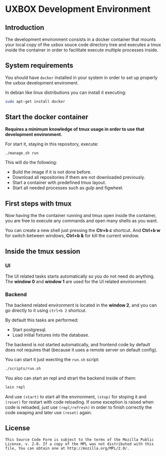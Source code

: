 # UXBOX Development Environment #

## Introduction ##

The development environment consists in a docker container that mounts your local
copy of the uxbox souce code directory tree and executes a tmux inside the container
in order to facilitate execute multiple processes inside.


## System requirements ##

You should have `docker` installed in your system in order to set up properly
the uxbox development enviroment.

In debian like linux distributions you can install it executing:

```bash
sudo apt-get install docker
```


## Start the docker container ##

**Requires a minimum knowledge of tmux usage in order to use that development
environment.**

For start it, staying in this repository, execute:

```bash
./manage.sh run
```

This will do the following:

- Build the image if it is not done before.
- Download all repositories if them are not downloaded previously.
- Start a container with predefined tmux layout.
- Start all needed processes such as gulp and figwheel.


## First steps with tmux ##

Now having the the container running and tmux open inside the container, you are
free to execute any commands and open many shells as you want.

You can create a new shell just pressing the **Ctr+b c** shortcut. And **Ctrl+b w**
for switch between windows, **Ctrl+b &** for kill the current window.

## Inside the tmux session ##

### UI ###

The UI related tasks starts automatically so you do not need do anything. The
**window 0** and **window 1** are used for the UI related environment.


### Backend ###

The backend related environment is located in the **window 2**, and you can go
directly to it using `ctrl+b 2` shortcut. 

By default this tasks are performed:

- Start postgresql.
- Load initial fixtures into the database.

The backend is not started automatically, and frontend code by default does not
requires that (because it uses a remote server on default config).

You can start it just execting the `run.sh` script:

```bash
./scripts/run.sh
```

You also can start an repl and strart the backend inside of them:

```bash
lein repl
```

And use `(start)` to start all the environment, `(stop)` for stoping it and
`(reset)` for restart with code reloading. If some exception is raised when
code is reloaded, just use `(repl/refresh)` in order to finish correctly the
code swaping and later use `(reset)` again.


## License ##

```
This Source Code Form is subject to the terms of the Mozilla Public
License, v. 2.0. If a copy of the MPL was not distributed with this
file, You can obtain one at http://mozilla.org/MPL/2.0/.
```
